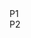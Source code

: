 <script>
  .div {
    border: 1px solid red;
  }

  window.addEventListener('scroll', function() {
  var div1 = document.getElementById('div1');
  var div2 = document.getElementById('div2');
  var scrollPosition = window.scrollY;

  var div1BottomPosition = div1.offsetTop + div1.offsetHeight;
  var distanceFromViewportBottom = window.innerHeight - div1BottomPosition;

  var translation = Math.max(0, distanceFromViewportBottom - scrollPosition);

  div2.style.transform = 'translateY(' + translation + 'px)';
});

  #div1 {
  position: relative;
  height: 150px;
}

#div2 {
  position: fixed;
  bottom: 0;
  transform: translateY(100%);
  transition: transform 0.3s ease;
}
</script>

<div id="div1">
  <!-- Content of div1 -->
  P1
</div>

<div id="div2">
  <!-- Content of div2 -->
  P2
</div>
